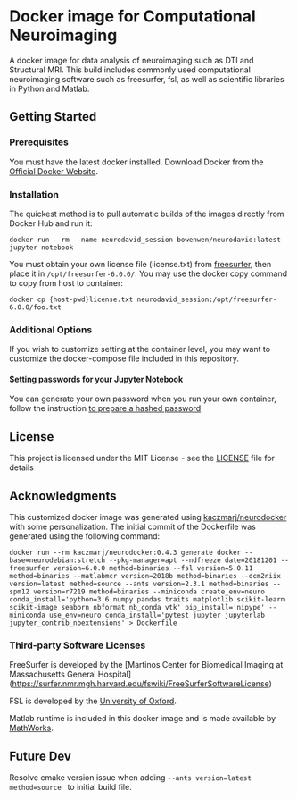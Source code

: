 # Docker image for Computational Neuroimaging

A docker image for data analysis of neuroimaging such as DTI and Structural MRI. This build includes commonly used computational neuroimaging software such as freesurfer, fsl, as well as scientific libraries in Python and Matlab.

## Getting Started

### Prerequisites

You must have the latest docker installed. Download Docker from the [Official Docker Website](https://www.docker.com/products/docker-desktop).

### Installation 

The quickest method is to pull automatic builds of the images directly from Docker Hub and run it: 

```
docker run --rm --name neurodavid_session bowenwen/neurodavid:latest jupyter notebook
```

You must obtain your own license file (license.txt) from [freesurfer](https://surfer.nmr.mgh.harvard.edu/fswiki/License), then place it in `/opt/freesurfer-6.0.0/`. You may use the docker copy command to copy from host to container:

```
docker cp {host-pwd}license.txt neurodavid_session:/opt/freesurfer-6.0.0/foo.txt
```

### Additional Options

If you wish to customize setting at the container level, you may want to customize the docker-compose file included in this repository.

#### Setting passwords for your Jupyter Notebook

You can generate your own password when you run your own container, follow the instruction [to prepare a hashed password](https://jupyter-notebook.readthedocs.io/en/stable/public_server.html#preparing-a-hashed-password)

## License

This project is licensed under the MIT License - see the [LICENSE](LICENSE) file for details

## Acknowledgments

This customized docker image was generated using [kaczmarj/neurodocker](https://github.com/kaczmarj/neurodocker/tree/master/examples) with some personalization. The initial commit of the Dockerfile was generated using the following command:
```
docker run --rm kaczmarj/neurodocker:0.4.3 generate docker --base=neurodebian:stretch --pkg-manager=apt --ndfreeze date=20181201 --freesurfer version=6.0.0 method=binaries --fsl version=5.0.11 method=binaries --matlabmcr version=2018b method=binaries --dcm2niix version=latest method=source --ants version=2.3.1 method=binaries --spm12 version=r7219 method=binaries --miniconda create_env=neuro conda_install='python=3.6 numpy pandas traits matplotlib scikit-learn scikit-image seaborn nbformat nb_conda vtk' pip_install='nipype' --miniconda use_env=neuro conda_install='pytest jupyter jupyterlab jupyter_contrib_nbextensions' > Dockerfile

```

### Third-party Software Licenses

FreeSurfer is developed by the [Martinos Center for Biomedical Imaging at Massachusetts General Hospital] (https://surfer.nmr.mgh.harvard.edu/fswiki/FreeSurferSoftwareLicense) 

FSL is developed by the [University of Oxford](https://fsl.fmrib.ox.ac.uk/fsl/fslwiki/Licence).

Matlab runtime is included in this docker image and is made available by [MathWorks](https://www.mathworks.com/products/compiler/matlab-runtime.html).

## Future Dev

Resolve cmake version issue when adding `--ants version=latest method=source ` to initial build file.
